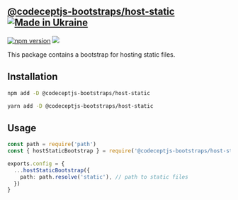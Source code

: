 ## [@codeceptjs-bootstraps/host-static](https://reutenkoivan.github.io/codeceptjs-bootstraps/) [![Made in Ukraine](https://img.shields.io/badge/made_in-ukraine-ffd700.svg?labelColor=0057b7)](https://stand-with-ukraine.pp.ua)

<p>
  <a href="https://www.npmjs.com/package/@codeceptjs-bootstraps/host-static"><img src="https://img.shields.io/npm/v/@codeceptjs-bootstraps/host-static.svg?style=flat" alt="npm version"></a>
  <a href="#license"><img src="https://img.shields.io/github/license/sourcerer-io/hall-of-fame.svg?colorB=ff0000"></a>
</p>

This package contains a bootstrap for hosting static files.

## Installation

```bash
npm add -D @codeceptjs-bootstraps/host-static
```

```bash
yarn add -D @codeceptjs-bootstraps/host-static
```

## Usage

```typescript title="codecept.config.js"
const path = require('path')
const { hostStaticBootstrap } = require('@codeceptjs-bootstraps/host-static')

exports.config = {
  ...hostStaticBootstrap({
    path: path.resolve('static'), // path to static files
  })
}
```
